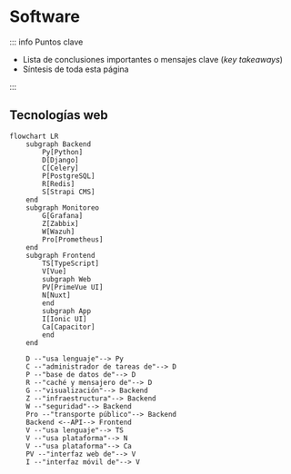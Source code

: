 # Software

::: info Puntos clave

- Lista de conclusiones importantes o mensajes clave (_key takeaways_)
- Síntesis de toda esta página

:::

## Tecnologías web

```mermaid
flowchart LR
    subgraph Backend
        Py[Python]
        D[Django]
        C[Celery]
        P[PostgreSQL]
        R[Redis]
        S[Strapi CMS]
    end
    subgraph Monitoreo
        G[Grafana]
        Z[Zabbix]
        W[Wazuh]
        Pro[Prometheus]
    end
    subgraph Frontend
        TS[TypeScript]
        V[Vue]
        subgraph Web
        PV[PrimeVue UI]
        N[Nuxt]
        end
        subgraph App
        I[Ionic UI]
        Ca[Capacitor]
        end
    end

    D --"usa lenguaje"--> Py
    C --"administrador de tareas de"--> D
    P --"base de datos de"--> D
    R --"caché y mensajero de"--> D
    G --"visualización"--> Backend
    Z --"infraestructura"--> Backend
    W --"seguridad"--> Backend
    Pro --"transporte público"--> Backend
    Backend <--API--> Frontend
    V --"usa lenguaje"--> TS
    V --"usa plataforma"--> N
    V --"usa plataforma"--> Ca
    PV --"interfaz web de"--> V
    I --"interfaz móvil de"--> V
```

